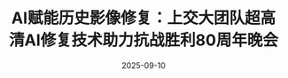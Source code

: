 ---
title: AI赋能历史影像修复：上交大团队超高清AI修复技术助力抗战胜利80周年晚会
date: 2025-09-10
type: landing

sections:
  - block: contact
    content:

      text: |-
        # AI赋能历史影像修复：上交大团队超高清AI修复技术助力抗战胜利80周年晚会
        ![](images/teaser.jpg)

        在人工智能赋能文化遗产保护的进程中，超高清影像修复技术正在为珍贵历史资料的传承注入新活力。上海交通大学未来媒体网络协同创新中心（CMIC）智能媒体研究组（MediaX），依托在智能媒体领域的长期研究积累，并与中央广播电视总台上海总站、超高清视音频制播呈现国家重点实验室紧密合作，完成了对不同时期我国领导人珍贵历史影像的4K/8K超高清修复与增强工作。相关修复影像已在纪念中国人民抗日战争暨世界反法西斯战争胜利80周年文艺晚会中播出。本次修复将生成式与判别式技术相结合，有效提升了影像的清晰度与细节表现，使这份承载特殊历史记忆的资料在新时代舞台重焕光彩。

        ## 生成与判别AI协同的超高清修复增强
        ![](images/mao修复.PNG)

        抗战胜利文艺晚会现场大屏影像记录了重要的历史时刻，具有不可替代的价值。但受限于当时的存储条件与技术水平，这些影像随时间推移出现了画面模糊、色彩偏差、噪声干扰等问题，影响了其呈现效果与传播价值。传统修复方法多依赖人工干预，不仅耗时费力，修复效果也易受主观因素影响；而单一技术路径在应对复杂退化情况时，也难以兼顾修复效率与画面质量。面对这一挑战，团队结合自身在 AI 视觉技术领域的研究经验，采用生成式与判别式融合的技术思路，为影像修复提供了新的解决方案。
        ![](images/jiang修复.PNG)

        在本次珍贵历史影像的修复中，生成式人工智能发挥了“无中生有”的神奇力量。它通过学习大量高质量图像数据，理解图像结构和特征，对受损或模糊部分进行智能推测和修复，使模糊的面部轮廓清晰，衣着纹理更加完整。修复后的珍贵历史影像在人民大会堂大礼堂屏幕上展示时，画面清晰、细节丰富，将那个时代的精神风貌与厚重质感生动呈现，带来身临其境的震撼感与跨越时空的共鸣。
        ![](images/hu修复.PNG)

        而判别式技术在此过程中，扮演的是 “原始影像的忠实守护者”—— 其核心作用是保障修复结果的保真度，确保生成式技术的 “补全” 不偏离原视频本貌。团队利用判别式模型能力，从 “细节特征” 到 “整体场景” 双重保障修复结果对原始影像的还原度。通过这种方式，修复后的影像在细节、色彩和整体视觉效果上都更加逼真，最大限度地还原了历史的真实场景。

        ## 一站式智能修复增强平台
        ![](images/4K8K超高清媒体的智能增强制作.png)

        团队自主研发的4K/8K 超高清媒体智能增强制作平台，集成了多项自主创新的前沿视频修复技术，包括图像识别、智能降噪、超分辨率、视频插帧以及生成式人脸修复等，并采用生成式与判别式融合方法，实现了视频修复与增强的智能化升级。
        ![](images/feature1.png)
        
        基于自主研发的AI视频增强平台，团队已完成中央广播电视总台300余段珍贵影像的超高清增强，涵盖庆祝建党百年七一庆典演出《伟大征程》、历届冬奥会开幕式集锦等历史素材，央视版《红楼梦》《西游记》等四大名著，《舌尖上的中国》《天宫建造》等纪录片，《闪闪的红星》《洪湖赤卫队》等经典影视剧，以及《千秋诗颂》等AIGC内容。
        ![](images/yangliwei演示.png)

        ![](images/应用证明.jpg)

        未来，随着前沿技术的不断迭代，更多珍贵历史影像将焕发新生，为红色文化的数字化传承提供坚实支撑。科研团队将持续攻克关键技术难题，推动自主音视频处理技术的产业化落地，为国家重大活动提供有力技术保障，助力中国声音与影像在世界舞台上精彩呈现。

---
